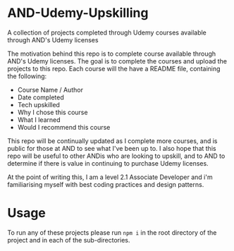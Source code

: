 # AND-Udemy-Upskilling

A collection of projects completed through Udemy courses available through AND's Udemy licenses

The motivation behind this repo is to complete course available through AND's Udemy licenses. The goal is to complete the courses and upload the projects to this repo. Each course will the have a README file, containing the following:

- Course Name / Author
- Date completed
- Tech upskilled
- Why I chose this course
- What I learned
- Would I recommend this course

This repo will be continually updated as I complete more courses, and is public for those at AND to see what I've been up to. I also hope that this repo will
be useful to other ANDis who are looking to upskill, and to AND to determine if there is value in continuing to purchase Udemy licenses.

At the point of writing this, I am a level 2.1 Associate Developer and i'm familiarising myself with best coding practices and design patterns.

# Usage

To run any of these projects please run `npm i` in the root directory of the project and in each of the sub-directories.
